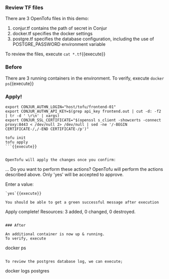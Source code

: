
### Review TF files

There are 3 OpenTofu files in this demo:

1. conjur.tf contains the path of secret in Conjur
2. docker.tf specifies the docker settings
3. postgre.tf specifies the database configuration, including the use of POSTGRE_PASSWORD environment variable

To review the files, execute `cat *.tf`{{execute}}

### Before

There are 3 running containers in the environment.
To verify, execute `docker ps`{{execute}}

### Apply!

```
export CONJUR_AUTHN_LOGIN="host/tofu/frontend-01"
export CONJUR_AUTHN_API_KEY=$(grep api_key frontend.out | cut -d: -f2 | tr -d ' \r\n' | xargs)
export CONJUR_SSL_CERTIFICATE="$(openssl s_client -showcerts -connect proxy:8443 < /dev/null 2> /dev/null | sed -ne '/-BEGIN CERTIFICATE-/,/-END CERTIFICATE-/p')"

tofu init
tofu apply
```{{execute}}


OpenTofu will apply the changes once you confirm:

```
...
Do you want to perform these actions?
  OpenTofu will perform the actions described above.
  Only 'yes' will be accepted to approve.

  Enter a value: 
```  
`yes`{{execute}}

You should be able to get a green successful message after execution

```
Apply complete! Resources: 3 added, 0 changed, 0 destroyed.
```

### After

An additional container is now up & running.
To verify, execute 
```
docker ps
```{{execute}}

To review the postgres database log, we can execute;

```
docker logs postgres
```{{execute}}
